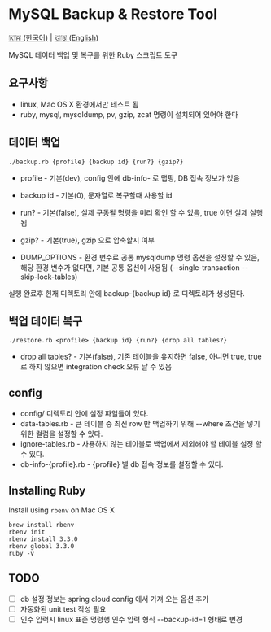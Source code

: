 # MySQL Backup & Restore Tool

[🇰🇷 (한국어)](./README_KO.md) | [🇬🇧 (English)](./README.md)

MySQL 데이터 백업 및 복구를 위한 Ruby 스크립트 도구

## 요구사항

* linux, Mac OS X 환경에서만 테스트 됨
* ruby, mysql, mysqldump, pv, gzip, zcat 명령이 설치되어 있어야 한다

## 데이터 백업

```shell
./backup.rb {profile} {backup id} {run?} {gzip?}
```

* profile - 기본(dev), config 안에 db-info-<profile> 로 맵핑, DB 접속 정보가 있음
* backup id - 기본(0), 문자열로 복구할때 사용할 id
* run? - 기본(false), 실제 구동될 명령을 미리 확인 할 수 있음, true 이면 실제 실행됨
* gzip? - 기본(true), gzip 으로 압축할지 여부

* DUMP_OPTIONS - 환경 변수로 공통 mysqldump 명령 옵션을 설정할 수 있음,
  해당 환경 변수가 없다면, 기본 공통 옵션이 사용됨 (--single-transaction --skip-lock-tables)

실행 완료후 현재 디렉토리 안에 backup-{backup id} 로 디렉토리가 생성된다.

## 백업 데이터 복구

```shell
./restore.rb <profile> {backup id} {run?} {drop all tables?}
```

* drop all tables? - 기본(false), 기존 테이블을 유지하면 false, 아니면 true, true 로 하지 않으면 integration check 오류 날 수 있음

## config 

* config/ 디렉토리 안에 설정 파일들이 있다.
* data-tables.rb - 큰 테이블 중 최신 row 만 백업하기 위해 --where 조건을 넣기 위한 컬럼을 설정할 수 있다.
* ignore-tables.rb - 사용하지 않는 테이블로 백업에서 제외해야 할 테이블 설정 할 수 있다.
* db-info-{profile}.rb - {profile} 별 db 접속 정보를 설정할 수 있다.

## Installing Ruby

Install using `rbenv` on Mac OS X

```shell
brew install rbenv
rbenv init
rbenv install 3.3.0
rbenv global 3.3.0
ruby -v
```

## TODO

* [ ] db 설정 정보는 spring cloud config 에서 가져 오는 옵션 추가
* [ ] 자동화된 unit test 작성 필요
* [ ] 인수 입력시 linux 표준 명령행 인수 입력 형식 --backup-id=1 형태로 변경